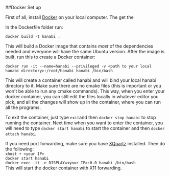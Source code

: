 ##Docker Set up

First of all, install [Docker](https://www.docker.com) on your local computer. The get the 

In the Dockerfile folder run:   
```
docker build -t hanabi .
```  
This will build a Docker image that contains *most* of the dependencies needed and everyone will have the same Ubuntu version. After the image is built, run this to create a Docker container:  
```
docker run -it --name=hanabi --privileged -v <path to your local hanabi directory>:/root/hanabi hanabi /bin/bash
```  

This will create a container called hanabi and will bind your local hanabi directory to it. Make sure there are no cmake files (this is important or you won't be able to run any cmake commands). This way, when you enter your docker container, you can still edit the files locally in whatever editor you pick, and all the changes will show up in the container, where you can run all the programs. 

To exit the container, just type ```exit```and then ```docker stop hanabi``` to stop running the container. Next time when you want to enter the container, you will need to type ```docker start hanabi``` to start the container and then ```docker attach hanabi```.

If you need port forwarding, make sure you have [XQuartz](https://www.xquartz.org) installed. Then do the following:  
```xhost + <your IP>```   
```docker start hanabi```  
```docker exec -it -e DISPLAY=<your IP>:0.0 hanabi /bin/bash```  
This will start the docker container with X11 forwarding.








